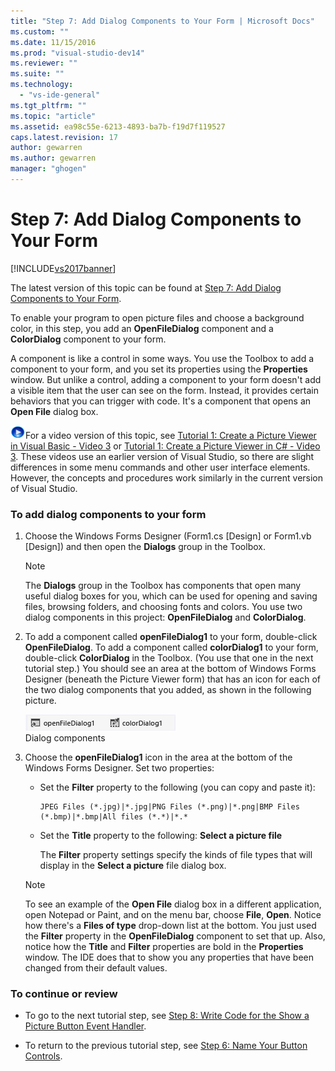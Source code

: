 ```yaml
---
title: "Step 7: Add Dialog Components to Your Form | Microsoft Docs"
ms.custom: ""
ms.date: 11/15/2016
ms.prod: "visual-studio-dev14"
ms.reviewer: ""
ms.suite: ""
ms.technology: 
  - "vs-ide-general"
ms.tgt_pltfrm: ""
ms.topic: "article"
ms.assetid: ea98c55e-6213-4893-ba7b-f19d7f119527
caps.latest.revision: 17
author: gewarren
ms.author: gewarren
manager: "ghogen"
---
```

# Step 7: Add Dialog Components to Your Form
[!INCLUDE[vs2017banner](../includes/vs2017banner.md)]

The latest version of this topic can be found at [Step 7: Add Dialog Components to Your Form](https://docs.microsoft.com/visualstudio/ide/step-7-add-dialog-components-to-your-form).  
  
To enable your program to open picture files and choose a background color, in this step, you add an **OpenFileDialog** component and a **ColorDialog** component to your form.  
  
 A component is like a control in some ways. You use the Toolbox to add a component to your form, and you set its properties using the **Properties** window. But unlike a control, adding a component to your form doesn't add a visible item that the user can see on the form. Instead, it provides certain behaviors that you can trigger with code. It's a component that opens an **Open File** dialog box.  
  
 ![link to video](../data-tools/media/playvideo.gif "PlayVideo")For a video version of this topic, see [Tutorial 1: Create a Picture Viewer in Visual Basic - Video 3](http://go.microsoft.com/fwlink/?LinkId=205213) or [Tutorial 1: Create a Picture Viewer in C# - Video 3](http://go.microsoft.com/fwlink/?LinkId=205202). These videos use an earlier version of Visual Studio, so there are slight differences in some menu commands and other user interface elements. However, the concepts and procedures work similarly in the current version of Visual Studio.  
  
### To add dialog components to your form  
  
1.  Choose the Windows Forms Designer (Form1.cs [Design] or Form1.vb [Design]) and then open the **Dialogs** group in the Toolbox.  
  
    > [!NOTE]
    >  The **Dialogs** group in the Toolbox has components that open many useful dialog boxes for you, which can be used for opening and saving files, browsing folders, and choosing fonts and colors. You use two dialog components in this project: **OpenFileDialog** and **ColorDialog**.  
  
2.  To add a component called **openFileDialog1** to your form, double-click **OpenFileDialog**. To add a component called **colorDialog1** to your form, double-click **ColorDialog** in the Toolbox. (You use that one in the next tutorial step.) You should see an area at the bottom of Windows Forms Designer (beneath the Picture Viewer form) that has an icon for each of the two dialog components that you added, as shown in the following picture.  
  
     ![Dialog components](../ide/media/express-dialogsadded.png "Express_DialogsAdded")  
Dialog components  
  
3.  Choose the **openFileDialog1** icon in the area at the bottom of the Windows Forms Designer. Set two properties:  
  
    -   Set the **Filter** property to the following (you can copy and paste it):  
  
        ```  
        JPEG Files (*.jpg)|*.jpg|PNG Files (*.png)|*.png|BMP Files (*.bmp)|*.bmp|All files (*.*)|*.*  
        ```  
  
    -   Set the **Title** property to the following: **Select a picture file**  
  
         The **Filter** property settings specify the kinds of file types that will display in the **Select a picture** file dialog box.  
  
    > [!NOTE]
    >  To see an example of the **Open File** dialog box in a different application, open Notepad or Paint, and on the menu bar, choose **File**, **Open**. Notice how there's a **Files of type** drop-down list at the bottom. You just used the **Filter** property in the **OpenFileDialog** component to set that up. Also, notice how the **Title** and **Filter** properties are bold in the **Properties** window. The IDE does that to show you any properties that have been changed from their default values.  
  
### To continue or review  
  
-   To go to the next tutorial step, see [Step 8: Write Code for the Show a Picture Button Event Handler](../ide/step-8-write-code-for-the-show-a-picture-button-event-handler.md).  
  
-   To return to the previous tutorial step, see [Step 6: Name Your Button Controls](../ide/step-6-name-your-button-controls.md).



